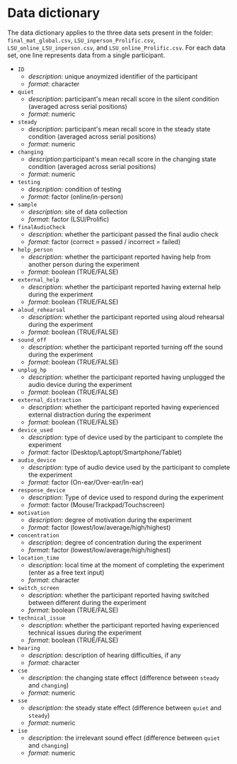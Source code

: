 # Data dictionary

The data dictionary applies to the three data sets present in the folder: `final_mat_global.csv`, `LSU_inperson_Prolific.csv`, `LSU_online_LSU_inperson.csv`, and `LSU_online_Prolific.csv`. For each data set, one line represents data from a single participant.

+ `ID`
	+ *description*: unique anoymized identifier of the participant
    + *format*: character
+ `quiet`
	+ *description*: participant's mean recall score in the silent condition (averaged across serial positions)
    + *format*: numeric
+ `steady`
	+ *description*: participant's mean recall score in the steady state condition (averaged across serial positions)
    + *format*: numeric
+ `changing`
	+ *description*:participant's mean recall score in the changing state condition (averaged across serial positions)
    + *format*: numeric
+ `testing`
	+ *description*: condition of testing
    + *format*: factor (online/in-person)
+ `sample`
	+ *description*: site of data collection
    + *format*:	factor (LSU/Prolific)
+ `finalAudioCheck`
	+ *description*: whether the participant passed the final audio check
    + *format*:	factor (correct = passed / incorrect = failed)
+ `help_person`
	+ *description*: whether the participant reported having help from another person during the experiment
    + *format*: boolean (TRUE/FALSE)
+ `external_help`
	+ *description*: whether the participant reported having external help during the experiment
    + *format*: boolean (TRUE/FALSE)
+ `aloud_rehearsal`
	+ *description*: whether the participant reported using aloud rehearsal during the experiment
    + *format*: boolean (TRUE/FALSE)
+ `sound_off`
	+ *description*: whether the participant reported turning off the sound during the experiment
    + *format*: boolean (TRUE/FALSE)
+ `unplug_hp`
	+ *description*: whether the participant reported having unplugged the audio device during the experiment
    + *format*: boolean (TRUE/FALSE)
+ `external_distraction`
	+ *description*: whether the participant reported having experienced external distraction during the experiment
    + *format*: boolean (TRUE/FALSE)
+ `device_used`
	+ *description*: type of device used by the participant to complete the experiment
    + *format*: factor (Desktop/Laptopt/Smartphone/Tablet)
+ `audio_device`
	+ *description*: type of audio device used by the participant to complete the experiment
    + *format*: factor (On-ear/Over-ear/In-ear)
+ `response_device`
	+ *description*: Type of device used to respond during the experiment
    + *format*: factor (Mouse/Trackpad/Touchscreen)
+ `motivation`
	+ *description*: degree of motivation during the experiment
    + *format*: factor (lowest/low/average/high/highest)
+ `concentration`
	+ *description*: degree of concentration during the experiment
    + *format*: factor (lowest/low/average/high/highest)
+ `location_time`
	+ *description*: local time at the moment of completing the experiment (enter as a free text input)
    + *format*: character
+ `switch_screen`
	+ *description*: whether the participant reported having switched between different during the experiment
    + *format*: boolean (TRUE/FALSE)
+ `technical_issue`
	+ *description*: whether the participant reported having experienced technical issues during the experiment
    + *format*: boolean (TRUE/FALSE)
+ `hearing`
	+ *description*: description of hearing difficulties, if any
    + *format*: character
+ `cse`
	+ *description*: the changing state effect (difference between `steady` and `changing`)
    + *format*: numeric
+ `sse`
	+ *description*: the steady state effect (difference between `quiet` and `steady`)
    + *format*: numeric
+ `ise`
	+ *description*: the irrelevant sound effect (difference between `quiet` and `changing`)
    + *format*: numeric